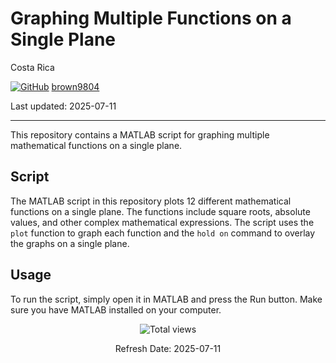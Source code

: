 # Graphing Multiple Functions on a Single Plane

Costa Rica

[![GitHub](https://img.shields.io/badge/--181717?logo=github&logoColor=ffffff)](https://github.com/)
[brown9804](https://github.com/brown9804)

Last updated: 2025-07-11

------------------------------------------


This repository contains a MATLAB script for graphing multiple mathematical functions on a single plane.

## Script

The MATLAB script in this repository plots 12 different mathematical functions on a single plane. The functions include square roots, absolute values, and other complex mathematical expressions. The script uses the `plot` function to graph each function and the `hold on` command to overlay the graphs on a single plane.

## Usage

To run the script, simply open it in MATLAB and press the Run button. Make sure you have MATLAB installed on your computer.

<!-- START BADGE -->
<div align="center">
  <img src="https://img.shields.io/badge/Total%20views-1022-limegreen" alt="Total views">
  <p>Refresh Date: 2025-07-11</p>
</div>
<!-- END BADGE -->
